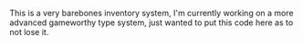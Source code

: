 This is a very barebones inventory system, I'm currently working on a more advanced gameworthy type system, just wanted to put this code here as to not lose it.
